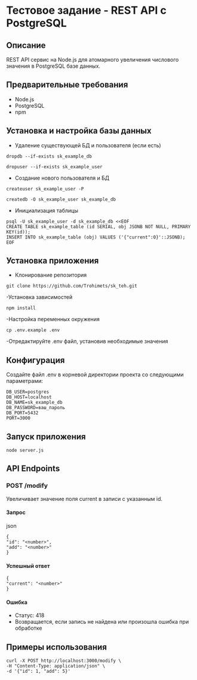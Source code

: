 # Тестовое задание - REST API с PostgreSQL

## Описание
REST API сервис на Node.js для атомарного увеличения числового значения в PostgreSQL базе данных.

## Предварительные требования
- Node.js
- PostgreSQL
- npm

## Установка и настройка базы данных

- Удаление существующей БД и пользователя (если есть)
```
dropdb --if-exists sk_example_db
```
```
dropuser --if-exists sk_example_user
```
- Создание нового пользователя и БД
```
createuser sk_example_user -P
```
```
createdb -O sk_example_user sk_example_db
```
- Инициализация таблицы
```
psql -U sk_example_user -d sk_example_db <<EOF
CREATE TABLE sk_example_table (id SERIAL, obj JSONB NOT NULL, PRIMARY KEY(id));
INSERT INTO sk_example_table (obj) VALUES ('{"current":0}'::JSONB);
EOF
```
## Установка приложения

- Клонирование репозитория
```
git clone https://github.com/Trohimets/sk_teh.git
```
-Установка зависимостей
```
npm install
```
-Настройка переменных окружения
```
cp .env.example .env
```
-Отредактируйте .env файл, установив необходимые значения

## Конфигурация
Создайте файл .env в корневой директории проекта со следующими параметрами:
```
DB_USER=postgres
DB_HOST=localhost
DB_NAME=sk_example_db
DB_PASSWORD=ваш_пароль
DB_PORT=5432
PORT=3000
```
## Запуск приложения
```
node server.js
```
## API Endpoints

### POST /modify
Увеличивает значение поля current в записи с указанным id.

#### Запрос
json
```
{
"id": "<number>",
"add": "<number>"
}
```
#### Успешный ответ

```
{
"current": "<number>"
}
```
#### Ошибка
- Статус: 418
- Возвращается, если запись не найдена или произошла ошибка при обработке

## Примеры использования

```
curl -X POST http://localhost:3000/modify \
-H "Content-Type: application/json" \
-d '{"id": 1, "add": 5}'
```
